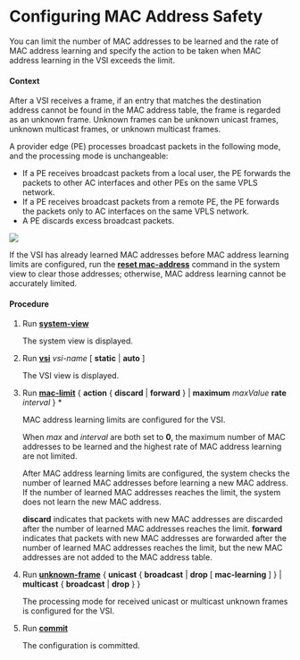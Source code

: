 Configuring MAC Address Safety
==============================

You can limit the number of MAC addresses to be learned and the rate of MAC address learning and specify the action to be taken when MAC address learning in the VSI exceeds the limit.

#### Context

After a VSI receives a frame, if an entry that matches the destination address cannot be found in the MAC address table, the frame is regarded as an unknown frame. Unknown frames can be unknown unicast frames, unknown multicast frames, or unknown multicast frames.

A provider edge (PE) processes broadcast packets in the following mode, and the processing mode is unchangeable:

* If a PE receives broadcast packets from a local user, the PE forwards the packets to other AC interfaces and other PEs on the same VPLS network.
* If a PE receives broadcast packets from a remote PE, the PE forwards the packets only to AC interfaces on the same VPLS network.
* A PE discards excess broadcast packets.

![](../../../../public_sys-resources/notice_3.0-en-us.png) 

If the VSI has already learned MAC addresses before MAC address learning limits are configured, run the [**reset mac-address**](cmdqueryname=reset+mac-address) command in the system view to clear those addresses; otherwise, MAC address learning cannot be accurately limited.



#### Procedure

1. Run [**system-view**](cmdqueryname=system-view)
   
   
   
   The system view is displayed.
2. Run [**vsi**](cmdqueryname=vsi) *vsi-name* [ **static** | **auto** ]
   
   
   
   The VSI view is displayed.
3. Run [**mac-limit**](cmdqueryname=mac-limit) { **action** { **discard** | **forward** } | **maximum** *maxValue* **rate** *interval* } \*
   
   
   
   MAC address learning limits are configured for the VSI.
   
   
   
   When *max* and *interval* are both set to **0**, the maximum number of MAC addresses to be learned and the highest rate of MAC address learning are not limited.
   
   After MAC address learning limits are configured, the system checks the number of learned MAC addresses before learning a new MAC address. If the number of learned MAC addresses reaches the limit, the system does not learn the new MAC address.
   
   **discard** indicates that packets with new MAC addresses are discarded after the number of learned MAC addresses reaches the limit. **forward** indicates that packets with new MAC addresses are forwarded after the number of learned MAC addresses reaches the limit, but the new MAC addresses are not added to the MAC address table.
4. Run [**unknown-frame**](cmdqueryname=unknown-frame) { **unicast** { **broadcast** | **drop** [ **mac-learning** ] } | **multicast** { **broadcast** | **drop** } }
   
   
   
   The processing mode for received unicast or multicast unknown frames is configured for the VSI.
5. Run [**commit**](cmdqueryname=commit)
   
   
   
   The configuration is committed.